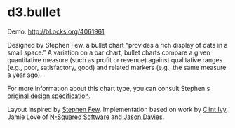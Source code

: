 # d3.bullet

Demo: http://bl.ocks.org/4061961

Designed by Stephen Few, a bullet chart “provides a rich display of data in a small space.” A variation on a bar chart, bullet charts compare a given quantitative measure (such as profit or revenue) against qualitative ranges (e.g., poor, satisfactory, good) and related markers (e.g., the same measure a year ago). 

For more information about this chart type, you can consult Stephen's [original design specification](http://www.perceptualedge.com/articles/misc/Bullet_Graph_Design_Spec.pdf).

Layout inspired by [Stephen Few](http://www.perceptualedge.com/). Implementation based on work by [Clint Ivy](http://projects.instantcognition.com/protovis/bulletchart/), Jamie Love of [N-Squared Software](http://www.nsquaredsoftware.com/) and [Jason Davies](http://www.jasondavies.com/).